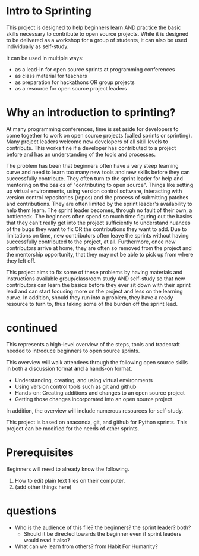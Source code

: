 # Intro to Sprinting

This project is designed to help beginners learn AND practice the basic skills necessary to contribute to open source projects. While it is designed to be delivered as a workshop for a group of students, it can also be used individually as self-study.

It can be used in multiple ways:

* as a lead-in for open source sprints at programming conferences
* as class material for teachers
* as preparation for hackathons OR group projects
* as a resource for open source project leaders

# Why an introduction to sprinting?

At many programming conferences, time is set aside for developers to come together to work on open source projects (called sprints or sprinting). Many project leaders welcome new developers of all skill levels to contribute. This works fine if a developer has contributed to a project before and has an understanding of the tools and processes. 

The problem has been that beginners often have a very steep learning curve and need to learn too many new tools and new skills before they can successfully contribute. They often turn to the sprint leader for help and mentoring on the basics of "contributing to open source". Things like setting up virtual environments, using version control software, interacting with version control repositories (repos) and the process of submitting patches and contributions. They are often limited by the sprint leader's availability to help them learn. The sprint leader becomes, through no fault of their own, a bottleneck. The beginners often spend so much time figuring out the basics that they can't really get into the project sufficiently to understand nuances of the bugs they want to fix OR the contributions they want to add. Due to limitations on time, new contributors often leave the sprints without having successfully contributed to the project, at all. Furthermore, once new contributors arrive at home, they are often so removed from the project and the mentorship opportunity, that they may not be able to pick up from where they left off.

This project aims to fix some of these problems by having materials and instructions available group/classroom study AND self-study so that new contributors can learn the basics before they ever sit down with their sprint lead and can start focusing more on the project and less on the learning curve. In addition, should they run into a problem, they have a ready resource to turn to, thus taking some of the burden off the sprint lead.

# continued
This represents a high-level overview of the steps, tools and tradecraft needed
to introduce beginners to open source sprints.

This overview will walk attendees through the following open source skills in
both a discussion format **and** a hands-on format.

* Understanding, creating, and using virtual environments
* Using version control tools such as git and github
* Hands-on: Creating additions and changes to an open source project
* Getting those changes incorporated into an open source project

In addition, the overview will include numerous resources for self-study.

This project is based on anaconda, git, and github for Python sprints.
This project can be modified for the needs of other sprints.

# Prerequisites

Beginners will need to already know the following.

1. How to edit plain text files on their computer.
2. (add other things here)

# questions

- Who is the audience of this file? the beginners? the sprint leader? both?
  - Should it be directed towards the beginner even if sprint leaders would
    read it also?
- What can we learn from others? from Habit For Humanity?
